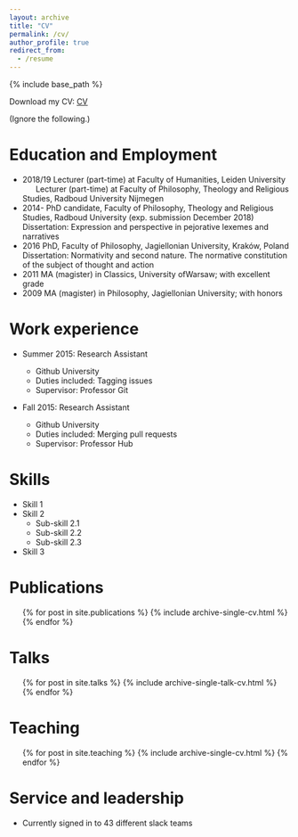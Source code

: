 ```yaml
---
layout: archive
title: "CV"
permalink: /cv/
author_profile: true
redirect_from:
  - /resume
---
```


{% include base_path %}

Download my CV: [CV](/files/CV_Leopold_Hess.pdf)

(Ignore the following.)

Education and Employment
======
* 2018/19 Lecturer (part-time) at Faculty of Humanities, Leiden University\
&nbsp;&nbsp;&nbsp;&nbsp;&nbsp;&nbsp;Lecturer (part-time) at Faculty of Philosophy, Theology and Religious Studies, Radboud University Nijmegen
* 2014-   PhD candidate, Faculty of Philosophy, Theology and Religious Studies, Radboud University (exp. submission December 2018)\
          Dissertation: Expression and perspective in pejorative lexemes and narratives
* 2016    PhD, Faculty of Philosophy, Jagiellonian University, Kraków, Poland\
          Dissertation: Normativity and second nature. The normative constitution of the subject of thought and action
* 2011    MA (magister) in Classics, University ofWarsaw; with excellent grade
* 2009    MA (magister) in Philosophy, Jagiellonian University; with honors


Work experience
======
* Summer 2015: Research Assistant
  * Github University
  * Duties included: Tagging issues
  * Supervisor: Professor Git

* Fall 2015: Research Assistant
  * Github University
  * Duties included: Merging pull requests
  * Supervisor: Professor Hub
  
Skills
======
* Skill 1
* Skill 2
  * Sub-skill 2.1
  * Sub-skill 2.2
  * Sub-skill 2.3
* Skill 3

Publications
======
  <ul>{% for post in site.publications %}
    {% include archive-single-cv.html %}
  {% endfor %}</ul>
  
Talks
======
  <ul>{% for post in site.talks %}
    {% include archive-single-talk-cv.html %}
  {% endfor %}</ul>
  
Teaching
======
  <ul>{% for post in site.teaching %}
    {% include archive-single-cv.html %}
  {% endfor %}</ul>
  
Service and leadership
======
* Currently signed in to 43 different slack teams
